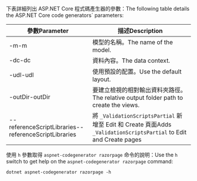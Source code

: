 <a name="codegenerator"></a> <span data-ttu-id="c85ce-101">下表詳細列出 ASP.NET Core 程式碼產生器的參數：</span><span class="sxs-lookup"><span data-stu-id="c85ce-101">The following table details the ASP.NET Core code generators\` parameters:</span></span>

| <span data-ttu-id="c85ce-102">參數</span><span class="sxs-lookup"><span data-stu-id="c85ce-102">Parameter</span></span>               | <span data-ttu-id="c85ce-103">描述</span><span class="sxs-lookup"><span data-stu-id="c85ce-103">Description</span></span>|
| ----------------- | ------------ |
| <span data-ttu-id="c85ce-104">-m</span><span class="sxs-lookup"><span data-stu-id="c85ce-104">-m</span></span>  | <span data-ttu-id="c85ce-105">模型的名稱。</span><span class="sxs-lookup"><span data-stu-id="c85ce-105">The name of the model.</span></span> |
| <span data-ttu-id="c85ce-106">-dc</span><span class="sxs-lookup"><span data-stu-id="c85ce-106">-dc</span></span>  | <span data-ttu-id="c85ce-107">資料內容。</span><span class="sxs-lookup"><span data-stu-id="c85ce-107">The data context.</span></span> |
| <span data-ttu-id="c85ce-108">-udl</span><span class="sxs-lookup"><span data-stu-id="c85ce-108">-udl</span></span> | <span data-ttu-id="c85ce-109">使用預設的配置。</span><span class="sxs-lookup"><span data-stu-id="c85ce-109">Use the default layout.</span></span> |
| <span data-ttu-id="c85ce-110">-outDir</span><span class="sxs-lookup"><span data-stu-id="c85ce-110">-outDir</span></span> | <span data-ttu-id="c85ce-111">要建立檢視的相對輸出資料夾路徑。</span><span class="sxs-lookup"><span data-stu-id="c85ce-111">The relative output folder path to create the views.</span></span> |
| <span data-ttu-id="c85ce-112">--referenceScriptLibraries</span><span class="sxs-lookup"><span data-stu-id="c85ce-112">--referenceScriptLibraries</span></span> | <span data-ttu-id="c85ce-113">將 `_ValidationScriptsPartial` 新增至 Edit 和 Create 頁面</span><span class="sxs-lookup"><span data-stu-id="c85ce-113">Adds `_ValidationScriptsPartial` to Edit and Create pages</span></span> |

<span data-ttu-id="c85ce-114">使用 `h` 參數取得 `aspnet-codegenerator razorpage` 命令的說明：</span><span class="sxs-lookup"><span data-stu-id="c85ce-114">Use the `h` switch to get help on the `aspnet-codegenerator razorpage` command:</span></span>

```console
dotnet aspnet-codegenerator razorpage -h
```
